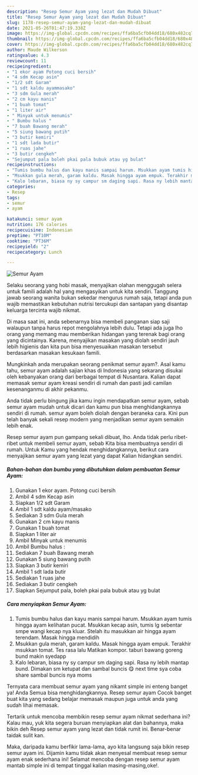 ```yaml
---
description: "Resep Semur Ayam yang lezat dan Mudah Dibuat"
title: "Resep Semur Ayam yang lezat dan Mudah Dibuat"
slug: 1178-resep-semur-ayam-yang-lezat-dan-mudah-dibuat
date: 2021-05-26T01:47:19.338Z
image: https://img-global.cpcdn.com/recipes/ffa6ba5cfb04dd18/680x482cq70/semur-ayam-foto-resep-utama.jpg
thumbnail: https://img-global.cpcdn.com/recipes/ffa6ba5cfb04dd18/680x482cq70/semur-ayam-foto-resep-utama.jpg
cover: https://img-global.cpcdn.com/recipes/ffa6ba5cfb04dd18/680x482cq70/semur-ayam-foto-resep-utama.jpg
author: Maude Wilkerson
ratingvalue: 4.3
reviewcount: 11
recipeingredient:
- "1 ekor ayam Potong cuci bersih"
- "4 sdm Kecap asin"
- "1/2 sdt Garam"
- "1 sdt kaldu ayammasako"
- "3 sdm Gula merah"
- "2 cm kayu manis"
- "1 buah tomat"
- "1 liter air"
- " Minyak untuk menumis"
- " Bumbu halus "
- "7 buah Bawang merah"
- "5 siung bawang putih"
- "3 butir kemiri"
- "1 sdt lada butir"
- "1 ruas jahe"
- "3 butir cengkeh"
- "Sejumput pala boleh pkai pala bubuk atau yg bulat"
recipeinstructions:
- "Tumis bumbu halus dan kayu manis sampai harum. Msukkan ayam tumis hingga ayam kelihatan pucat. Msukkan kecap asin, tumis lg sebentar smpe wangi kecap nya kluar. Stelah itu masukkan air hingga ayam terendam. Masak hingga mendidih"
- "Msukkan gula merah, garam kaldu. Masak hingga ayam empuk. Terakhir msukkan tomat. Tes rasa lalu Matikan kompor. taburi bawang goreng bund makin syedapp"
- "Kalo lebaran, biasa ny sy campur sm daging sapi. Rasa ny lebih mantap bund. Dimakan sm ketupat dan sambal buncis 😋 next time sya coba share sambal buncis nya moms"
categories:
- Resep
tags:
- semur
- ayam

katakunci: semur ayam 
nutrition: 176 calories
recipecuisine: Indonesian
preptime: "PT10M"
cooktime: "PT36M"
recipeyield: "2"
recipecategory: Lunch

---
```



![Semur Ayam](https://img-global.cpcdn.com/recipes/ffa6ba5cfb04dd18/680x482cq70/semur-ayam-foto-resep-utama.jpg)

Selaku seorang yang hobi masak, menyajikan olahan menggugah selera untuk famili adalah hal yang mengasyikan untuk kita sendiri. Tanggung jawab seorang  wanita bukan sekedar mengurus rumah saja, tetapi anda pun wajib memastikan kebutuhan nutrisi tercukupi dan santapan yang disantap keluarga tercinta wajib nikmat.

Di masa  saat ini, anda sebenarnya bisa membeli panganan siap saji walaupun tanpa harus repot mengolahnya lebih dulu. Tetapi ada juga lho orang yang memang mau memberikan hidangan yang terenak bagi orang yang dicintainya. Karena, menyajikan masakan yang diolah sendiri jauh lebih higienis dan kita pun bisa menyesuaikan masakan tersebut berdasarkan masakan kesukaan famili. 



Mungkinkah anda merupakan seorang penikmat semur ayam?. Asal kamu tahu, semur ayam adalah sajian khas di Indonesia yang sekarang disukai oleh kebanyakan orang dari berbagai tempat di Nusantara. Kalian dapat memasak semur ayam kreasi sendiri di rumah dan pasti jadi camilan kesenanganmu di akhir pekanmu.

Anda tidak perlu bingung jika kamu ingin mendapatkan semur ayam, sebab semur ayam mudah untuk dicari dan kamu pun bisa menghidangkannya sendiri di rumah. semur ayam boleh diolah dengan beraneka cara. Kini pun telah banyak sekali resep modern yang menjadikan semur ayam semakin lebih enak.

Resep semur ayam pun gampang sekali dibuat, lho. Anda tidak perlu ribet-ribet untuk membeli semur ayam, sebab Kita bisa membuatnya sendiri di rumah. Untuk Kamu yang hendak menghidangkannya, berikut cara menyajikan semur ayam yang lezat yang dapat Kalian hidangkan sendiri.

<!--inarticleads1-->

##### Bahan-bahan dan bumbu yang dibutuhkan dalam pembuatan Semur Ayam:

1. Gunakan 1 ekor ayam. Potong cuci bersih
1. Ambil 4 sdm Kecap asin
1. Siapkan 1/2 sdt Garam
1. Ambil 1 sdt kaldu ayam/masako
1. Sediakan 3 sdm Gula merah
1. Gunakan 2 cm kayu manis
1. Gunakan 1 buah tomat
1. Siapkan 1 liter air
1. Ambil  Minyak untuk menumis
1. Ambil  Bumbu halus :
1. Sediakan 7 buah Bawang merah
1. Gunakan 5 siung bawang putih
1. Siapkan 3 butir kemiri
1. Ambil 1 sdt lada butir
1. Sediakan 1 ruas jahe
1. Sediakan 3 butir cengkeh
1. Siapkan Sejumput pala, boleh pkai pala bubuk atau yg bulat




<!--inarticleads2-->

##### Cara menyiapkan Semur Ayam:

1. Tumis bumbu halus dan kayu manis sampai harum. Msukkan ayam tumis hingga ayam kelihatan pucat. Msukkan kecap asin, tumis lg sebentar smpe wangi kecap nya kluar. Stelah itu masukkan air hingga ayam terendam. Masak hingga mendidih
1. Msukkan gula merah, garam kaldu. Masak hingga ayam empuk. Terakhir msukkan tomat. Tes rasa lalu Matikan kompor. taburi bawang goreng bund makin syedapp
1. Kalo lebaran, biasa ny sy campur sm daging sapi. Rasa ny lebih mantap bund. Dimakan sm ketupat dan sambal buncis 😋 next time sya coba share sambal buncis nya moms




Ternyata cara membuat semur ayam yang nikamt simple ini enteng banget ya! Anda Semua bisa menghidangkannya. Resep semur ayam Cocok banget buat kita yang sedang belajar memasak maupun juga untuk anda yang sudah lihai memasak.

Tertarik untuk mencoba membikin resep semur ayam nikmat sederhana ini? Kalau mau, yuk kita segera buruan menyiapkan alat dan bahannya, maka bikin deh Resep semur ayam yang lezat dan tidak rumit ini. Benar-benar taidak sulit kan. 

Maka, daripada kamu berfikir lama-lama, ayo kita langsung saja bikin resep semur ayam ini. Dijamin kamu tiidak akan menyesal membuat resep semur ayam enak sederhana ini! Selamat mencoba dengan resep semur ayam mantab simple ini di tempat tinggal kalian masing-masing,oke!.

